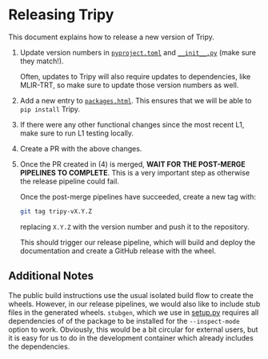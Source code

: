 # Releasing Tripy

This document explains how to release a new version of Tripy.

1. Update version numbers in [`pyproject.toml`](./pyproject.toml) and
    [`__init__.py`](./nvtripy/__init__.py) (make sure they match!).

    Often, updates to Tripy will also require updates to dependencies,
    like MLIR-TRT, so make sure to update those version numbers as well.

2. Add a new entry to [`packages.html`](./docs/packages.html).
    This ensures that we will be able to `pip install` Tripy.

3. If there were any other functional changes since the most recent
    L1, make sure to run L1 testing locally.

4. Create a PR with the above changes.

5. Once the PR created in (4) is merged, **WAIT FOR THE POST-MERGE PIPELINES TO COMPLETE**.
    This is a very important step as otherwise the release pipeline could fail.

    Once the post-merge pipelines have succeeded, create a new tag with:
    ```bash
    git tag tripy-vX.Y.Z
    ```
    replacing `X.Y.Z` with the version number and push it to the repository.

    This should trigger our release pipeline, which will build and deploy
    the documentation and create a GitHub release with the wheel.


## Additional Notes

The public build instructions use the usual isolated build flow to create the
wheels. However, in our release pipelines, we would also like to include stub
files in the generated wheels. `stubgen`, which we use in [setup.py](./setup.py)
requires all dependencies of of the package to be installed for the `--inspect-mode`
option to work. Obviously, this would be a bit circular for external users, but it
is easy for us to do in the development container which already includes the dependencies.
